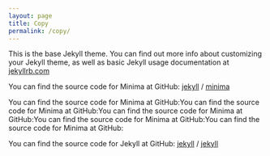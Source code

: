 ```yaml
---
layout: page
title: Copy
permalink: /copy/
---
```


This is the base Jekyll theme. You can find out more info about customizing your Jekyll theme, as well as basic Jekyll usage documentation at [jekyllrb.com](https://jekyllrb.com/)

You can find the source code for Minima at GitHub:
[jekyll][jekyll-organization] /
[minima](https://github.com/jekyll/minima)

You can find the source code for Minima at GitHub:You can find the source code for Minima at GitHub:You can find the source code for Minima at GitHub:You can find the source code for Minima at GitHub:You can find the source code for Minima at GitHub:

You can find the source code for Jekyll at GitHub:
[jekyll][jekyll-organization] /
[jekyll](https://github.com/jekyll/jekyll)


[jekyll-organization]: https://github.com/jekyll
